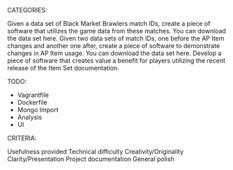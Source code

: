 
CATEGORIES:

Given a data set of Black Market Brawlers match IDs, create a piece of software that utilizes the game data from these matches. You can download the data set here.
Given two data sets of match IDs, one before the AP Item changes and another one after, create a piece of software to demonstrate changes in AP Item usage. You can download the data set here.
Develop a piece of software that creates value a benefit for players utilizing the recent release of the Item Set documentation.

TODO:

- Vagrantfile
- Dockerfile
- Mongo Import
- Analysis
- UI

CRITERIA:

Usefulness provided
Technical difficulty
Creativity/Originality
Clarity/Presentation
Project documentation
General polish
